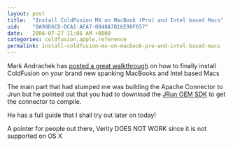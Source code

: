 ```yaml
---
layout: post
title:  "Install ColdFusion MX on MacBook (Pro) and Intel based Macs"
uid:	"8A98D6CD-DCA1-AFA7-0848A7B16E90F657"
date:   2006-07-27 11:06 AM +0000
categories: coldfusion,apple,reference
permalink: install-coldfusion-mx-on-macbook-pro-and-intel-based-macs
---
```

Mark Andrachek has <a href="http://webmages.com/cfmxIntelOSXguide.html">posted a great walkthrough</a> on how to finally install ColdFusion on your brand new spanking MacBooks and Intel based Macs

The main part that had stumped me was building the Apache Connector to Jrun but he pointed out that you had to download the <a href="http://www.adobe.com/products/jrun/download/sdk/">JRun OEM SDK</a> to get the connector to compile.

He has a full guide that I shall try out later on today! 

A pointer for people out there, Verity DOES NOT WORK since it is not supported on OS X